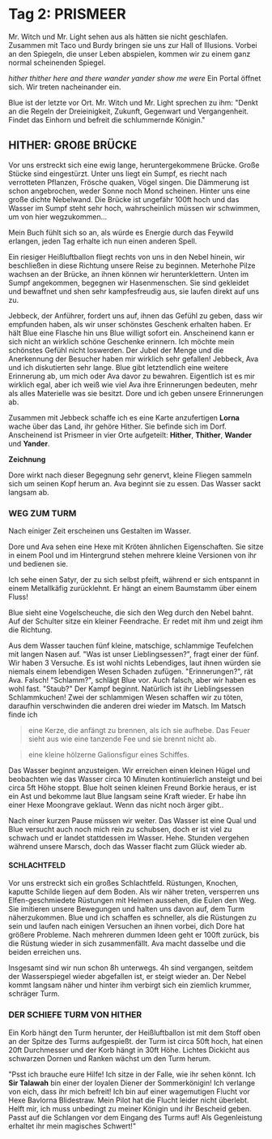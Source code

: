 # Tag 2: PRISMEER
Mr. Witch und Mr. Light sehen aus als hätten sie nicht geschlafen. Zusammen mit Taco und Burdy bringen sie uns zur Hall of Illusions. Vorbei an den Spiegeln, die unser Leben abspielen, kommen wir zu einem ganz normal scheinenden Spiegel.

*hither thither here and there*
*wander yander show me were*
Ein Portal öffnet sich. Wir treten nacheinander ein.

Blue ist der letzte vor Ort. Mr. Witch und Mr. Light sprechen zu ihm:
"Denkt an die Regeln der Dreieinigkeit, Zukunft, Gegenwart und Vergangenheit. Findet das Einhorn und befreit die schlummernde Königin."

## HITHER: GROßE BRÜCKE
Vor uns erstreckt sich eine ewig lange, heruntergekommene Brücke. Große Stücke sind eingestürzt. Unter uns liegt ein Sumpf, es riecht nach verrotteten Pflanzen, Frösche quaken, Vögel singen. Die Dämmerung ist schon angebrochen, weder Sonne noch Mond scheinen. Hinter uns eine große dichte Nebelwand. Die Brücke ist ungefähr 100ft hoch und das Wasser im Sumpf steht sehr hoch, wahrscheinlich müssen wir schwimmen, um von hier wegzukommen...

Mein Buch fühlt sich so an, als würde es Energie durch das Feywild erlangen, jeden Tag erhalte ich nun einen anderen Spell.

Ein riesiger Heißluftballon fliegt rechts von uns in den Nebel hinein, wir beschließen in diese Richtung unsere Reise zu beginnen. Meterhohe Pilze wachsen an der Brücke, an ihnen können wir herunterklettern. Unten im Sumpf angekommen, begegnen wir Hasenmenschen. Sie sind gekleidet und bewaffnet und shen sehr kampfesfreudig aus, sie laufen direkt auf uns zu. 

Jebbeck, der Anführer, fordert uns auf, ihnen das Gefühl zu geben, dass wir empfunden haben, als wir unser schönstes Geschenk erhalten haben. Er hält Blue eine Flasche hin uns Blue willigt sofort ein. Anscheinend kann er sich nicht an wirklich schöne Geschenke erinnern. Ich möchte mein schönstes Gefühl nicht loswerden. Der Jubel der Menge und die Anerkennung der Besucher haben mir wirklich sehr gefallen! Jebbeck, Ava und ich diskutierten sehr lange. Blue gibt letztendlich eine weitere Erinnerung ab, um mich oder Ava davor zu bewahren. Eigentlich ist es mir wirklich egal, aber ich weiß wie viel Ava ihre Erinnerungen bedeuten, mehr als alles Materielle was sie besitzt. Dore und ich geben unsere Erinnerungen ab. 

Zusammen mit Jebbeck schaffe ich es eine Karte anzufertigen **Lorna** wache über das Land, ihr gehöre Hither. Sie befinde sich im Dorf. Anscheinend ist Prismeer in vier Orte aufgeteilt: **Hither**, **Thither**, **Wander** und **Yander**.

**Zeichnung**

Dore wirkt nach dieser Begegnung sehr genervt, kleine Fliegen sammeln sich um seinen Kopf herum an. Ava beginnt sie zu essen. Das Wasser sackt langsam ab.

### WEG ZUM TURM
Nach einiger Zeit erscheinen uns Gestalten im Wasser. 

Dore und Ava sehen eine Hexe mit Kröten ähnlichen Eigenschaften. Sie sitze in einem Pool und im Hintergrund stehen mehrere kleine Versionen von ihr und bedienen sie. 

Ich sehe einen Satyr, der zu sich selbst pfeift, während er sich entspannt in einem Metallkäfig zurücklehnt. Er hängt an einem Baumstamm über einem Fluss!

Blue sieht eine Vogelscheuche, die sich den Weg durch den Nebel bahnt. Auf der Schulter sitze ein kleiner Feendrache. Er redet mit ihm und zeigt ihm die Richtung.

Aus dem Wasser tauchen fünf kleine, matschige, schlammige Teufelchen mit langen Nasen auf. "Was ist unser Lieblingsessen?", fragt einer der fünf. Wir haben 3 Versuche. Es ist wohl nichts Lebendiges, laut ihnen würden sie niemals einem lebendigen Wesen Schaden zufügen. "Erinnerungen?", rät Ava. Falsch! "Schlamm?", schlägt Blue vor. Auch falsch, aber wir haben es wohl fast. "Staub?" Der Kampf beginnt. Natürlich ist ihr Lieblingsessen Schlammkuchen! Zwei der schlammigen Wesen schaffen wir zu töten, daraufhin verschwinden die anderen drei wieder im Matsch. Im Matsch finde ich

> eine Kerze, die anfängt zu brennen, als ich sie aufhebe. Das Feuer sieht aus wie eine tanzende Fee und sie brennt nicht ab.

> eine kleine hölzerne Galionsfigur eines Schiffes.

Das Wasser beginnt anzusteigen. Wir erreichen einen kleinen Hügel und beobachten wie das Wasser circa 10 Minuten kontinuierlich ansteigt und bei circa 5ft Höhe stoppt. Blue holt seinen kleinen Freund Borkie heraus, er ist ein Ast und bekomme laut Blue langsam seine Kraft wieder. Er habe ihn einer Hexe Moongrave geklaut. Wenn das nicht noch ärger gibt..

Nach einer kurzen Pause müssen wir weiter. Das Wasser ist eine Qual und Blue versucht auch noch mich rein zu schubsen, doch er ist viel zu schwach und er landet stattdessen im Wasser. Hehe. Stunden vergehen während unsere Marsch, doch das Wasser flacht zum Glück wieder ab.

#### SCHLACHTFELD
Vor uns erstreckt sich ein großes Schlachtfeld. Rüstungen, Knochen, kaputte Schilde liegen auf dem Boden. Als wir näher treten, versperren uns Elfen-geschmiedete Rüstungen mit Helmen aussehen, die Eulen den Weg. Sie imitieren unsere Bewegungen und halten uns davon auf, dem Turm näherzukommen. Blue und ich schaffen es schneller, als die Rüstungen zu sein und laufen nach einigen Versuchen an ihnen vorbei, dich Dore hat größere Probleme. Nach mehreren dummen Ideen geht er 100ft zurück, bis die Rüstung wieder in sich zusammenfällt. Ava macht dasselbe und die beiden erreichen uns. 

Insgesamt sind wir nun schon 8h unterwegs. 4h sind vergangen, seitdem der Wasserspiegel wieder abgefallen ist, er steigt wieder an. Der Nebel kommt langsam näher und hinter ihm verbirgt sich ein ziemlich krummer, schräger Turm. 

### DER SCHIEFE TURM VON HITHER
Ein Korb hängt den Turm herunter, der Heißluftballon ist mit dem Stoff oben an der Spitze des Turms aufgespießt. der Turm ist circa 50ft hoch, hat einen 20ft Durchmesser und der Korb hängt in 30ft Höhe. Lichtes Dickicht aus schwarzen Dornen und Ranken wächst um den Turm herum. 

"Psst ich brauche eure Hilfe! Ich sitze in der Falle, wie ihr sehen könnt. Ich **Sir Talawah** bin einer der loyalen Diener der Sommerkönigin! Ich verlange von eich, dass ihr mich befreit! Ich bin auf einer wagemutigen Flucht vor Hexe Bavlorna Blidestraw. Mein Pilot hat die Flucht leider nicht überlebt. Helft mir, ich muss unbedingt zu meiner Königin und ihr Bescheid geben. Passt auf die Schlangen vor dem Eingang des Turms auf! Als Gegenleistung erhaltet ihr mein magisches Schwert!"
